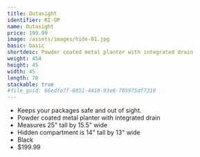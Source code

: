 ```yaml
---
title: Outasight
identifier: RI-OP
name: Outasight
price: 199.99
image: /assets/images/hide-01.jpg
basic: basic
shortdesc: Powder coated metal planter with integrated drain
weight: 454
height: 45
width: 45
length: 70
stackable: true
#file_guid: 66edfe7f-0851-4418-93e8-785975df7318
---
```



- Keeps your packages safe and out of sight.  
- Powder coated metal planter with integrated drain  
- Measures 25" tall by 15.5" wide  
- Hidden compartment is 14" tall by 13" wide
- Black
- $199.99

